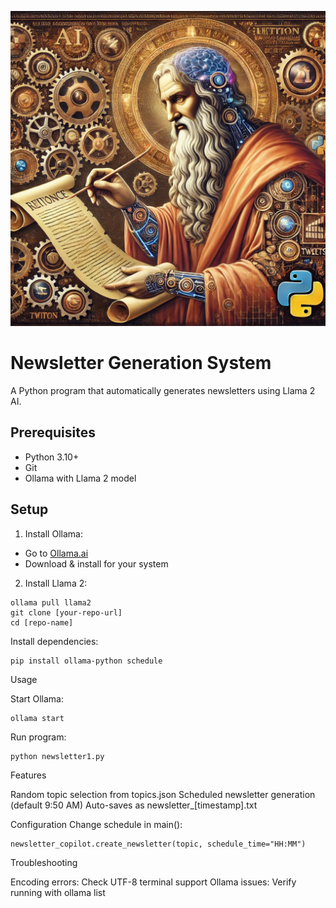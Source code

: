 ![An AI-based newsletter generator](davinci.webp)
# Newsletter Generation System

A Python program that automatically generates newsletters using Llama 2 AI.

## Prerequisites
- Python 3.10+
- Git
- Ollama with Llama 2 model

## Setup

1. Install Ollama:
  - Go to [Ollama.ai](https://ollama.ai)
  - Download & install for your system

2. Install Llama 2:
  ```
  ollama pull llama2
  git clone [your-repo-url]
  cd [repo-name]
```
Install dependencies:
```
pip install ollama-python schedule
```
Usage

Start Ollama:
```
ollama start
```
Run program:
```
python newsletter1.py
```
Features

Random topic selection from topics.json
Scheduled newsletter generation (default 9:50 AM)
Auto-saves as newsletter_[timestamp].txt

Configuration
Change schedule in main():
```
newsletter_copilot.create_newsletter(topic, schedule_time="HH:MM")
```
Troubleshooting

Encoding errors: Check UTF-8 terminal support
Ollama issues: Verify running with ollama list

